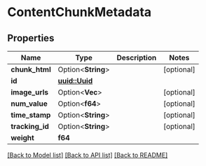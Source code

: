 # ContentChunkMetadata

## Properties

Name | Type | Description | Notes
------------ | ------------- | ------------- | -------------
**chunk_html** | Option<**String**> |  | [optional]
**id** | [**uuid::Uuid**](uuid::Uuid.md) |  | 
**image_urls** | Option<**Vec<String>**> |  | [optional]
**num_value** | Option<**f64**> |  | [optional]
**time_stamp** | Option<**String**> |  | [optional]
**tracking_id** | Option<**String**> |  | [optional]
**weight** | **f64** |  | 

[[Back to Model list]](../README.md#documentation-for-models) [[Back to API list]](../README.md#documentation-for-api-endpoints) [[Back to README]](../README.md)


